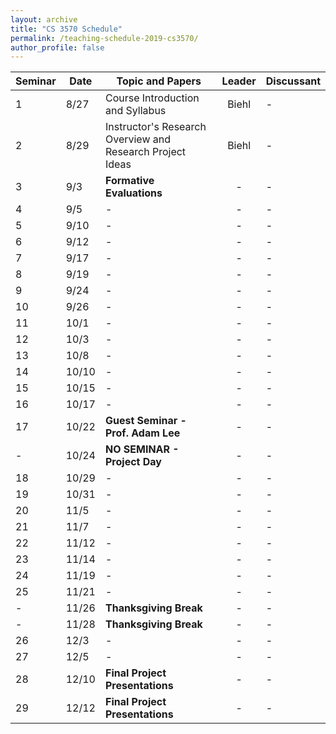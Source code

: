 ```yaml
---
layout: archive
title: "CS 3570 Schedule"
permalink: /teaching-schedule-2019-cs3570/
author_profile: false
---
```


| **Seminar** | **Date** | **Topic and Papers**  | **Leader** | **Discussant**
|---|---|---|:---:|:---|
| 1 | 8/27 | Course Introduction and Syllabus | Biehl | - |
| 2 | 8/29 | Instructor's Research Overview and Research Project Ideas | Biehl | - |
| 3 | 9/3  | **Formative Evaluations** <br/> | -| -|
| 4 | 9/5  | - | -| -|
| 5 | 9/10  | - | -| -|
| 6 | 9/12  | - | -| -|
| 7 | 9/17  | - | -| -|
| 8 | 9/19  | - | -| -|
| 9 | 9/24  | - | -| -|
| 10| 9/26  | - | -| -|
| 11| 10/1  | - | -| -|
| 12| 10/3  | - | -| -|
| 13| 10/8  | - | -| -|
| 14| 10/10 | - | -| -|
| 15| 10/15 | - | -| -|
| 16| 10/17 | - | -| -|
| 17| 10/22 | **Guest Seminar - Prof. Adam Lee** | -| -|
| - | 10/24 | **NO SEMINAR - Project Day** | -| -|
| 18| 10/29 | - | -| -|
| 19| 10/31 | - | -| -|
| 20| 11/5  | - | -| -|
| 21| 11/7  | - | -| -|
| 22| 11/12 | - | -| -|
| 23| 11/14 | - | -| -|
| 24| 11/19 | - | -| -|
| 25| 11/21 | - | -| -|
| - | 11/26 | **Thanksgiving Break** | -| -|
| - | 11/28 | **Thanksgiving Break** | -| -|
| 26| 12/3  | - | -| -|
| 27| 12/5  | - | -| -|
| 28| 12/10 | **Final Project Presentations** | -| -|
| 29| 12/12 | **Final Project Presentations** | -| -|